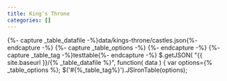 ```yaml
---
title: King's Throne
categories: []
---
```


{%- capture _table_datafile -%}data/kings-throne/castles.json{%- endcapture -%}
{%- capture _table_options -%}
{%- endcapture -%}
{%- capture _table_tag -%}testtable{%- endcapture -%}
$.getJSON( "{{ site.baseurl }}/{% _table_datafile %}", function( data ) {
   var options={% _table_options %};
   $('#{%_table_tag%}').JSIronTable(options);

